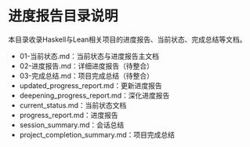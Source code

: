 # 进度报告目录说明

本目录收录Haskell与Lean相关项目的进度报告、当前状态、完成总结等文档。

- 01-当前状态.md：当前状态与进度报告主文档
- 02-进度报告.md：详细进度报告（待整合）
- 03-完成总结.md：项目完成总结（待整合）
- updated_progress_report.md：更新进度报告
- deepening_progress_report.md：深化进度报告
- current_status.md：当前状态文档
- progress_report.md：进度报告
- session_summary.md：会话总结
- project_completion_summary.md：项目完成总结
